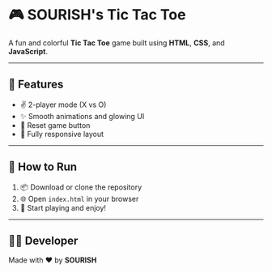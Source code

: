 # 🎮 SOURISH's Tic Tac Toe

A fun and colorful **Tic Tac Toe** game built using **HTML**, **CSS**, and **JavaScript**.

---

## 🔹 Features

- ✌️ 2-player mode (X vs O)  
- ✨ Smooth animations and glowing UI  
- 🔁 Reset game button  
- 📱 Fully responsive layout  

---

## 🚀 How to Run

1. 📦 Download or clone the repository  
2. 🌐 Open `index.html` in your browser  
3. 🎉 Start playing and enjoy!  

---

<!-- 🌐 Live Demo removed as requested -->

## 🧑‍💻 Developer

Made with ❤️ by **SOURISH**
